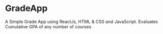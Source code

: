 # GradeApp
A Simple Grade App using ReactJs, HTML &amp; CSS and JavaScript. Evaluates Cumulative GPA of any number of courses
